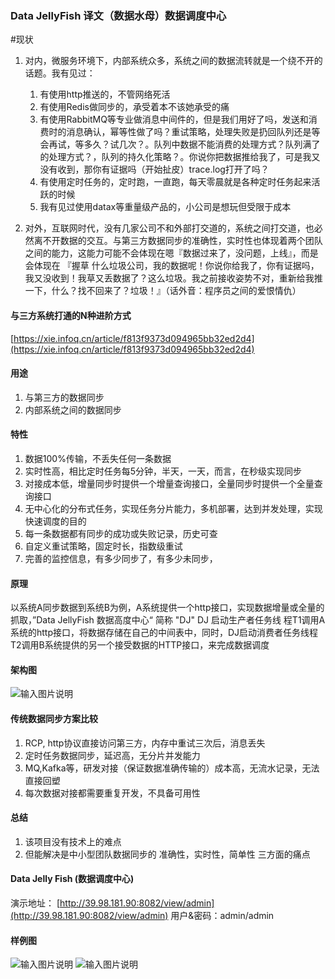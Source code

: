 ### Data JellyFish 译文（数据水母）数据调度中心

#现状
1. 对内，微服务环境下，内部系统众多，系统之间的数据流转就是一个绕不开的话题。我有见过：
    1. 有使用http推送的，不管网络死活
    2. 有使用Redis做同步的，承受着本不该她承受的痛
    3. 有使用RabbitMQ等专业做消息中间件的，但是我们用好了吗，发送和消费时的消息确认，幂等性做了吗？重试策略，处理失败是扔回队列还是等会再试，等多久？试几次？。队列中数据不能消费的处理方式？队列满了的处理方式？，队列的持久化策略？。你说你把数据推给我了，可是我又没有收到，那你有证据吗（开始扯皮）trace.log打开了吗？
    4. 有使用定时任务的，定时跑，一直跑，每天零晨就是各种定时任务起来活跃的时候
    5. 我有见过使用datax等重量级产品的，小公司是想玩但受限于成本

2. 对外，互联网时代，没有几家公司不和外部打交道的，系统之间打交道，也必然离不开数据的交互。与第三方数据同步的准确性，实时性也体现着两个团队之间的能力，这能力可能不会体现在嗯『数据过来了，没问题，上线』，而是会体现在 『握草 什么垃圾公司，我的数据呢！你说你给我了，你有证据吗，我又没收到！我草又丢数据了？这么垃圾。我之前接收姿势不对，重新给我推一下，什么？找不回来了？垃圾！』（话外音：程序员之间的爱恨情仇）

#### 与三方系统打通的N种进阶方式
[https://xie.infoq.cn/article/f813f9373d094965bb32ed2d4](https://xie.infoq.cn/article/f813f9373d094965bb32ed2d4)

#### 用途

1. 与第三方的数据同步    
2. 内部系统之间的数据同步    

#### 特性
1. 数据100%传输，不丢失任何一条数据
2. 实时性高，相比定时任务每5分钟，半天，一天，而言，在秒级实现同步
3. 对接成本低，增量同步时提供一个增量查询接口，全量同步时提供一个全量查询接口
4. 无中心化的分布式任务，实现任务分片能力，多机部署，达到并发处理，实现快速调度的目的
5. 每一条数据都有同步的成功或失败记录，历史可查
6. 自定义重试策略，固定时长，指数级重试
7. 完善的监控信息，有多少同步了，有多少未同步，

#### 原理

以系统A同步数据到系统B为例，A系统提供一个http接口，实现数据增量或全量的抓取，”Data JellyFish 数据高度中心“ 简称 "DJ" 
DJ 启动生产者任务线 程T1调用A系统的http接口，将数据存储在自己的中间表中，同时，DJ启动消费者任务线程T2调用B系统提供的另一个接受数据的HTTP接口，来完成数据调度

#### 架构图
![输入图片说明](https://images.gitee.com/uploads/images/2021/0127/210151_af2b4cdf_5139840.png "屏幕截图.png")

#### 传统数据同步方案比较
1. RCP, http协议直接访问第三方，内存中重试三次后，消息丢失
2. 定时任务数据同步，延迟高，无分片并发能力
3. MQ,Kafka等，研发对接（保证数据准确传输的）成本高，无流水记录，无法直接回塑
4. 每次数据对接都需要重复开发，不具备可用性

#### 总结
1. 该项目没有技术上的难点
2. 但能解决是中小型团队数据同步的 准确性，实时性，简单性 三方面的痛点

#### Data Jelly Fish (数据调度中心)
演示地址： [http://39.98.181.90:8082/view/admin](http://39.98.181.90:8082/view/admin)
用户&密码：admin/admin
 
#### 样例图
![输入图片说明](https://images.gitee.com/uploads/images/2021/0127/221506_57af30a6_5139840.png "屏幕截图.png")
![输入图片说明](https://images.gitee.com/uploads/images/2021/0127/221540_35b289eb_5139840.png "屏幕截图.png")
